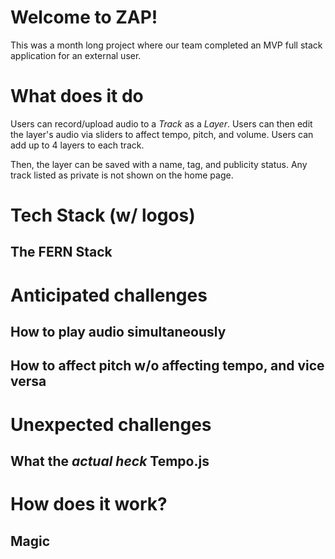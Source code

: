 # Welcome to ZAP!
This was a month long project where our team completed an MVP full stack application for an external user.

# What does it do
Users can record/upload audio to a _Track_ as a _Layer_. Users can then edit the layer's audio via sliders to affect tempo, pitch, and volume. Users can add up to 4 layers to each track.

Then, the layer can be saved with a name, tag, and publicity status. Any track listed as private is not shown on the home page.

# Tech Stack (w/ logos)
## The FERN Stack

# Anticipated challenges
## How to play audio simultaneously
## How to affect pitch w/o affecting tempo, and vice versa

# Unexpected challenges
## What the _actual heck_ Tempo.js

# How does it work?
## Magic
